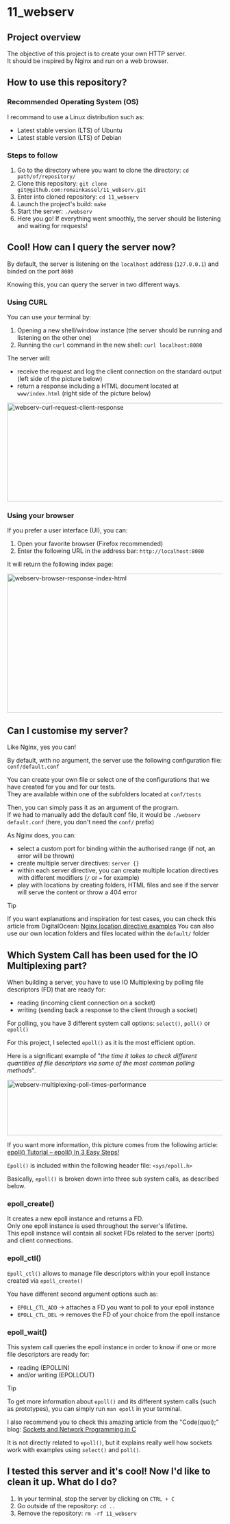 # 11_webserv

## Project overview

The objective of this project is to create your own HTTP server.<br >
It should be inspired by Nginx and run on a web browser.

## How to use this repository?

### Recommended Operating System (OS)

I recommand to use a Linux distribution such as:

- Latest stable version (LTS) of Ubuntu
- Latest stable version (LTS) of Debian

### Steps to follow

1. Go to the directory where you want to clone the directory: `cd path/of/repository/`
2. Clone this repository: `git clone git@github.com:romainkassel/11_webserv.git`
3. Enter into cloned repository: `cd 11_webserv`
4. Launch the project's build: `make`
5. Start the server: `./webserv`
6. Here you go! If everything went smoothly, the server should be listening and waiting for requests!

## Cool! How can I query the server now?

By default, the server is listening on the `localhost` address (`127.0.0.1`) and binded on the port `8080`

Knowing this, you can query the server in two different ways.

### Using CURL

You can use your terminal by:
1. Opening a new shell/window instance (the server should be running and listening on the other one)
2. Running the `curl` command in the new shell: `curl localhost:8080`

The server will:
- receive the request and log the client connection on the standard output (left side of the picture below)
- return a response including a HTML document located at `www/index.html` (right side of the picture below)

<img width="1453" height="230" alt="webserv-curl-request-client-response" src="https://github.com/user-attachments/assets/8e79fe6f-b970-4a09-8f50-8a34dc23056f" />

### Using your browser

If you prefer a user interface (UI), you can:
1. Open your favorite browser (Firefox recommended)
2. Enter the following URL in the address bar: `http://localhost:8080`

It will return the following index page:

<img width="1470" height="324" alt="webserv-browser-response-index-html" src="https://github.com/user-attachments/assets/b1a22608-cf3c-4656-bd63-22fbb7dcc148" />

## Can I customise my server?

Like Nginx, yes you can!

By default, with no argument, the server use the following configuration file: `conf/default.conf`

You can create your own file or select one of the configurations that we have created for you and for our tests.<br />
They are available within one of the subfolders located at `conf/tests`

Then, you can simply pass it as an argument of the program.<br />
If we had to manually add the default conf file, it would be `./webserv default.conf` (here, you don't need the `conf/` prefix)

As Nginx does, you can:

- select a custom port for binding within the authorised range (if not, an error will be thrown)
- create multiple server directives: `server {}`
- within each server directive, you can create multiple location directives with different modifiers (`/` or `=` for example)
- play with locations by creating folders, HTML files and see if the server will serve the content or throw a 404 error

> [!TIP]
> If you want explanations and inspiration for test cases, you can check this article from DigitalOcean: [Nginx location directive examples](https://www.digitalocean.com/community/tutorials/nginx-location-directive)
> You can also use our own location folders and files located within the `default/` folder

## Which System Call has been used for the IO Multiplexing part?

When building a server, you have to use IO Multiplexing by polling file descriptors (FD) that are ready for:
- reading (incoming client connection on a socket)
- writing (sending back a response to the client through a socket)

For polling, you have 3 different system call options: `select()`, `poll()` or `epoll()`

For this project, I selected `epoll()` as it is the most efficient option.

Here is a significant example of "*the time it takes to check different quantities of file descriptors via some of the most common polling methods*".

<img width="681" height="129" alt="webserv-multiplexing-poll-times-performance" src="https://github.com/user-attachments/assets/84b34018-06cc-4439-b4e2-5f91a35d4180" />

If you want more information, this picture comes from the following article: [epoll() Tutorial – epoll() In 3 Easy Steps!](https://suchprogramming.com/epoll-in-3-easy-steps/)

`Epoll()` is included within the following header file: `<sys/epoll.h>`

Basically, `epoll()` is broken down into three sub system calls, as described below.

### epoll_create() 

It creates a new epoll instance and returns a FD.<br />
Only one epoll instance is used throughout the server's lifetime.<br />
This epoll instance will contain all socket FDs related to the server (ports) and client connections.

### epoll_ctl()

`Epoll_ctl()` allows to manage file descriptors within your epoll instance created via `epoll_create()`

You have different second argument options such as:
- `EPOLL_CTL_ADD` -> attaches a FD you want to poll to your epoll instance
- `EPOLL_CTL_DEL` -> removes the FD of your choice from the epoll instance

### epoll_wait()

This system call queries the epoll instance in order to know if one or more file descriptors are ready for:
- reading (EPOLLIN)
- and/or writing (EPOLLOUT)


> [!TIP]
> To get more information about `epoll()` and its different system calls (such as prototypes), you can simply run `man epoll` in your terminal.

I also recommend you to check this amazing article from the "Code(quoi);" blog: [Sockets and Network Programming in C ](https://www.codequoi.com/en/sockets-and-network-programming-in-c/)

It is not directly related to `epoll()`, but it explains really well how sockets work with examples using `select()` and `poll()`.

## I tested this server and it's cool! Now I'd like to clean it up. What do I do?

1. In your terminal, stop the server by clicking on `CTRL + C`
2. Go outside of the repository: `cd ..`
3. Remove the repository: `rm -rf 11_webserv`
